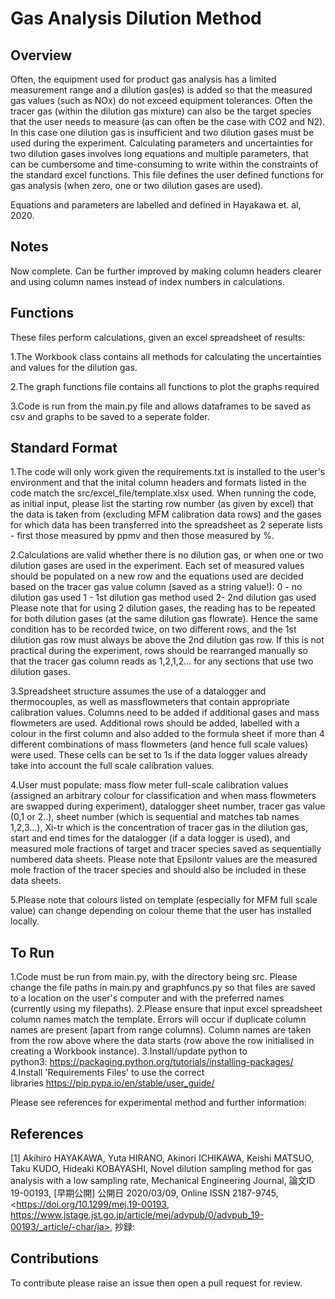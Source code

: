 # Gas Analysis Dilution Method

## Overview
Often, the equipment used for product gas analysis has a limited measurement range and a dilution gas(es) is added so that the measured gas values (such as NOx) do not exceed equipment tolerances. Often the tracer gas (within the dilution gas mixture) can also be the target species that the user needs to measure (as can often be the case with CO2 and N2). In this case one dilution gas is insufficient and two dilution gases must be used during the experiment. Calculating parameters and uncertainties for two dilution gases involves long equations and multiple parameters, that can be cumbersome and time-consuming to write within the constraints of the standard excel functions. This file defines the user defined functions for gas analysis (when zero, one or two dilution gases are used).

Equations and parameters are labelled and defined in Hayakawa et. al, 2020. 

## Notes
Now complete. Can be further improved by making column headers clearer and using column names instead of index numbers in calculations. 

## Functions
These files perform calculations, given an excel spreadsheet of results:

1.The Workbook class contains all methods for calculating the uncertainties and values for the dilution gas. 

2.The graph functions file contains all functions to plot the graphs required

3.Code is run from the main.py file and allows dataframes to be saved as csv and graphs to be saved to a seperate folder.  

## Standard Format 
1.The code will only work given the requirements.txt is installed to the user's environment and that the inital column headers and formats listed in the code match the src/excel_file/template.xlsx used. When running the code, as initial input, please list the starting row number (as given by excel) that the data is taken from (excluding MFM calibration data rows) and the gases for which data has been transferred into the spreadsheet as 2 seperate lists - first those measured by ppmv and then those measured by %. 

2.Calculations are valid whether there is no dilution gas, or when one or two dilution gases are used in the experiment. Each set of measured values should be populated on a new row and the equations used are decided based on the tracer gas value column (saved as a string value!):
0 - no dilution gas used
1 - 1st dilution gas method used
2- 2nd dilution gas used
Please note that for using 2 dilution gases, the reading has to be repeated for both dilution gases (at the same dilution gas flowrate). Hence the same condition has to be recorded twice, on two different rows, and the 1st dilution gas row must always be above the 2nd dilution gas row. If this is not practical during the experiment, rows should be rearranged manually so that the tracer gas column reads as 1,2,1,2... for any sections that use two dilution gases. 

3.Spreadsheet structure assumes the use of a datalogger and thermocouples, as well as massflowmeters that contain appropriate calibration values. Columns need to be added if additional gases and mass flowmeters are used. Additional rows should be added, labelled with a colour in the first column and also added to the formula sheet if more than 4 different combinations of mass flowmeters (and hence full scale values) were used. These cells can be set to 1s if the data logger values already take into account the full scale calibration values. 

4.User must populate: mass flow meter full-scale calibration values (assigned an arbitrary colour for classification and when mass flowmeters are swapped during experiment), datalogger sheet number, tracer gas value (0,1 or 2..), sheet number (which is sequential and matches tab names 1,2,3...), Xi-tr which is the concentration of tracer gas in the dilution gas, start and end times for the datalogger (if a data logger is used), and measured mole fractions of target and tracer species saved as sequentially numbered data sheets. Please note that Epsilontr values are the measured mole fraction of the tracer species and should also be included in these data sheets. 

5.Please note that colours listed on template (especially for MFM full scale value) can change depending on colour theme that the user has installed locally. 

## To Run
1.Code must be run from main.py, with the directory being src. Please change the file paths in main.py and graphfuncs.py so that files are saved to a location on the user's computer and with the preferred names (currently using my filepaths). 
2.Please ensure that input excel spreadsheet column names match the template. Errors will occur if duplicate column names are present (apart from range columns). Column names are taken from the row above where the data starts (row above the row initialised in creating a Workbook instance).
3.Install/update python to python3: <https://packaging.python.org/tutorials/installing-packages/>
4.Install 'Requirements Files' to use the correct libraries <https://pip.pypa.io/en/stable/user_guide/>

Please see references for experimental method and further information:
## References 
<a id="1">[1]</a> Akihiro HAYAKAWA, Yuta HIRANO, Akinori ICHIKAWA, Keishi MATSUO, Taku KUDO, Hideaki KOBAYASHI, Novel dilution sampling method for gas analysis with a low sampling rate, Mechanical Engineering Journal, 論文ID 19-00193, [早期公開] 公開日 2020/03/09, Online ISSN 2187-9745, <https://doi.org/10.1299/mej.19-00193, https://www.jstage.jst.go.jp/article/mej/advpub/0/advpub_19-00193/_article/-char/ja>, 抄録:

## Contributions
To contribute please raise an issue then open a pull request for review.
